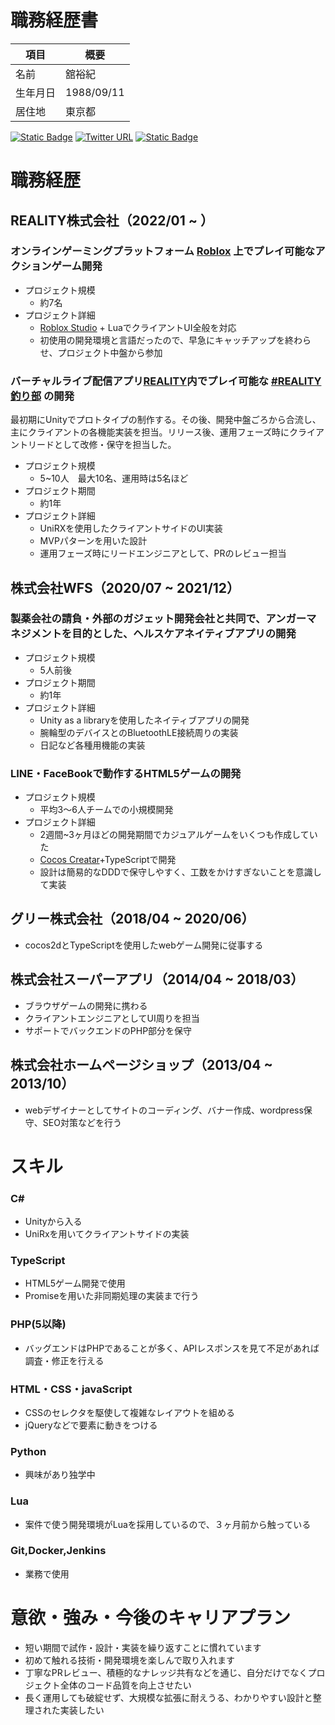# 職務経歴書

|項目|概要|
|----|----|
|名前|舘裕紀|
|生年月日|1988/09/11|
|居住地|東京都|

[![Static Badge](https://img.shields.io/badge/%40tch__ukey-brightGreen?logo=qiita&logoColor=white&link=https%3A%2F%2Fqiita.com%2Ftch_ukey)](https://qiita.com/tch_ukey) [![Twitter URL](https://img.shields.io/twitter/url?url=https%3A%2F%2Ftwitter.com%2Fyuki_ty20&logo=twitter&label=%40yuki_ty20)](https://twitter.com/yuki_ty20) [![Static Badge](https://img.shields.io/badge/%40yuki--tachi-black?logo=github&link=https%3A%2F%2Fgithub.com%2Fyuki-tachi)](https://github.com/yuki-tachi)

# 職務経歴

## REALITY株式会社（2022/01 ~ ）
### オンラインゲーミングプラットフォーム [Roblox](https://www.roblox.com/) 上でプレイ可能なアクションゲーム開発

* プロジェクト規模
    * 約7名
* プロジェクト詳細
    * [Roblox Studio](https://www.roblox.com/create) + LuaでクライアントUI全般を対応
    * 初使用の開発環境と言語だったので、早急にキャッチアップを終わらせ、プロジェクト中盤から参加

### バーチャルライブ配信アプリ[REALITY](https://reality.app/)内でプレイ可能な [#REALITY 釣り部](https://reality.app/notice/page/FdwfaDjmjDz4) の開発

最初期にUnityでプロトタイプの制作する。その後、開発中盤ごろから合流し、主にクライアントの各機能実装を担当。リリース後、運用フェーズ時にクライアントリードとして改修・保守を担当した。

* プロジェクト規模
    * 5~10人　最大10名、運用時は5名ほど
* プロジェクト期間
    * 約1年
* プロジェクト詳細
    * UniRXを使用したクライアントサイドのUI実装
    * MVPパターンを用いた設計
    * 運用フェーズ時にリードエンジニアとして、PRのレビュー担当

## 株式会社WFS（2020/07 ~ 2021/12）
### 製薬会社の請負・外部のガジェット開発会社と共同で、アンガーマネジメントを目的とした、ヘルスケアネイティブアプリの開発
* プロジェクト規模
    * 5人前後
* プロジェクト期間
    * 約1年
* プロジェクト詳細
    * Unity as a libraryを使用したネイティブアプリの開発
    * 腕輪型のデバイスとのBluetoothLE接続周りの実装
    * 日記など各種用機能の実装

### LINE・FaceBookで動作するHTML5ゲームの開発
 * プロジェクト規模
    * 平均3〜6人チームでの小規模開発
 * プロジェクト詳細
    * 2週間~3ヶ月ほどの開発期間でカジュアルゲームをいくつも作成していた
    * [Cocos Creatar](https://www.cocos.com/creator)+TypeScriptで開発
    * 設計は簡易的なDDDで保守しやすく、工数をかけすぎないことを意識して実装

## グリー株式会社（2018/04 ~ 2020/06）
* cocos2dとTypeScriptを使用したwebゲーム開発に従事する

## 株式会社スーパーアプリ（2014/04 ~ 2018/03）
* ブラウザゲームの開発に携わる
* クライアントエンジニアとしてUI周りを担当
* サポートでバックエンドのPHP部分を保守

## 株式会社ホームページショップ（2013/04 ~ 2013/10）
* webデザイナーとしてサイトのコーディング、バナー作成、wordpress保守、SEO対策などを行う

# スキル

### C#
* Unityから入る
* UniRxを用いてクライアントサイドの実装

### TypeScript
* HTML5ゲーム開発で使用
* Promiseを用いた非同期処理の実装まで行う

### PHP(5以降)
* バッグエンドはPHPであることが多く、APIレスポンスを見て不足があれば調査・修正を行える

### HTML・CSS・javaScript
* CSSのセレクタを駆使して複雑なレイアウトを組める
* jQueryなどで要素に動きをつける

### Python
* 興味があり独学中

### Lua
* 案件で使う開発環境がLuaを採用しているので、３ヶ月前から触っている

### Git,Docker,Jenkins
* 業務で使用

# 意欲・強み・今後のキャリアプラン
* 短い期間で試作・設計・実装を繰り返すことに慣れています
* 初めて触れる技術・開発環境を楽しんで取り入れます
* 丁寧なPRレビュー、積極的なナレッジ共有などを通じ、自分だけでなくプロジェクト全体のコード品質を向上させたい
* 長く運用しても破綻せず、大規模な拡張に耐えうる、わかりやすい設計と整理された実装したい